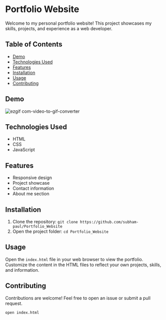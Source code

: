# Portfolio Website

Welcome to my personal portfolio website! This project showcases my skills, projects, and experience as a web developer.

## Table of Contents
- [Demo](#demo)
- [Technologies Used](#technologies-used)
- [Features](#features)
- [Installation](#installation)
- [Usage](#usage)
- [Contributing](#contributing)

## Demo

![ezgif com-video-to-gif-converter](https://github.com/subham-paul/Portfolio_Website/assets/52645265/fb0a5e0d-4c73-44f9-9087-2f76c77b443f)


## Technologies Used
- HTML
- CSS
- JavaScript

## Features
- Responsive design
- Project showcase
- Contact information
- About me section

## Installation
1. Clone the repository: `git clone https://github.com/subham-paul/Portfolio_Website`
2. Open the project folder: `cd Portfolio_Website`

## Usage
Open the `index.html` file in your web browser to view the portfolio. Customize the content in the HTML files to reflect your own projects, skills, and information.

## Contributing
Contributions are welcome! Feel free to open an issue or submit a pull request.

```bash
open index.html
